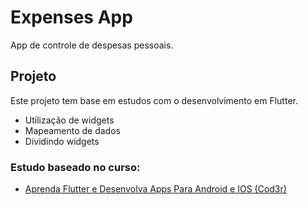# Expenses App

App de controle de despesas pessoais.

## Projeto

Este projeto tem base em estudos com o desenvolvimento em Flutter.

- Utilização de widgets
- Mapeamento de dados 
- Dividindo widgets 



### Estudo baseado no curso:

- [Aprenda Flutter e Desenvolva Apps Para Android e IOS (Cod3r)](https://www.udemy.com/course/curso-flutter/)


